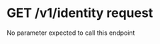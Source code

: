 <!-- ⚠️ GENERATED CONTENT - DO NOT MODIFY DIRECTLY ⚠️ -->

# GET /v1/identity request

No parameter expected to call this endpoint

